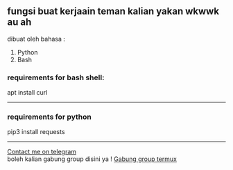 fungsi buat kerjaain teman kalian yakan wkwwk au ah
-----------------------
dibuat oleh bahasa :
 1. Python
 2. Bash 
### requirements for bash shell:
apt install curl </br>

----------------------------
### requirements for python
pip3 install requests</br>

--------------------------


<a href='https://t.me/CockcokCrazy' target='blank'>Contact me on telegram</a></br>
boleh kalian gabung group disini ya !
<a href='https://t.me/termuxid' target='blank'>Gabung group termux</a></br>
